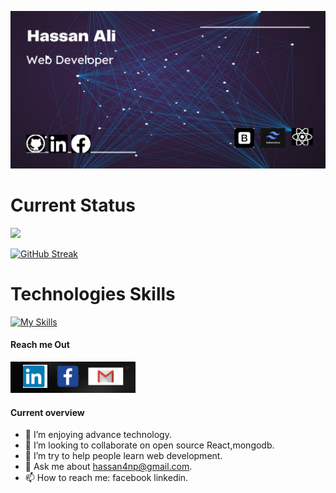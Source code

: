 [![An old rock in the desert](https://raw.githubusercontent.com/Hassan4np/hassan4np/main/assets/bannar/Hassan%20ali.png "Shiprock, New Mexico by Beau Rogers")](https://www.flickr.com/photos/beaurogers/31833779864/in/photolist-Qv3rFw-34mt9F-a9Cmfy-5Ha3Zi-9msKdv-o3hgjr-hWpUte-4WMsJ1-KUQ8N-deshUb-vssBD-6CQci6-8AFCiD-zsJWT-nNfsgB-dPDwZJ-bn9JGn-5HtSXY-6CUhAL-a4UTXB-ugPum-KUPSo-fBLNm-6CUmpy-4WMsc9-8a7D3T-83KJev-6CQ2bK-nNusHJ-a78rQH-nw3NvT-7aq2qf-8wwBso-3nNceh-ugSKP-4mh4kh-bbeeqH-a7biME-q3PtTf-brFpgb-cg38zw-bXMZc-nJPELD-f58Lmo-bXMYG-bz8AAi-bxNtNT-bXMYi-bXMY6-bXMYv)

# Current Status
![](http://github-profile-summary-cards.vercel.app/api/cards/profile-details?username=hassan4np&theme=blue_green)

[![GitHub Streak](https://github-readme-streak-stats.herokuapp.com?user=hassan4np&theme=iceberg&hide_border=true&date_format=%5BY.%5Dn.j)](https://git.io/streak-stats)

# Technologies Skills
[![My Skills](https://skillicons.dev/icons?i=html,css,tailwind,bootstrap,js,react,figma,firebase,nodejs,expressjs,mongodb&perline=6)](https://skillicons.dev)

#### Reach me Out
[![An old rock in the desert](https://raw.githubusercontent.com/Hassan4np/hassan4np/main/assets/bannar/logo.png "Shiprock, New Mexico by Beau Rogers")](https://www.flickr.com/photos/beaurogers/31833779864/in/photolist-Qv3rFw-34mt9F-a9Cmfy-5Ha3Zi-9msKdv-o3hgjr-hWpUte-4WMsJ1-KUQ8N-deshUb-vssBD-6CQci6-8AFCiD-zsJWT-nNfsgB-dPDwZJ-bn9JGn-5HtSXY-6CUhAL-a4UTXB-ugPum-KUPSo-fBLNm-6CUmpy-4WMsc9-8a7D3T-83KJev-6CQ2bK-nNusHJ-a78rQH-nw3NvT-7aq2qf-8wwBso-3nNceh-ugSKP-4mh4kh-bbeeqH-a7biME-q3PtTf-brFpgb-cg38zw-bXMZc-nJPELD-f58Lmo-bXMYG-bz8AAi-bxNtNT-bXMYi-bXMY6-bXMYv)


#### Current overview

- 🌱 I’m enjoying advance technology.
- 👯 I’m looking to collaborate on open source React,mongodb.
- 🤔 I’m try  to help people learn web development.
- 💬 Ask me about hassan4np@gmail.com.
- 📫 How to reach me: facebook linkedin.


